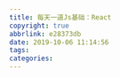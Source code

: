 ```yaml
---
title: 每天一道Js基础：React
copyright: true
abbrlink: e28373db
date: 2019-10-06 11:14:56
tags:
categories:
---
```

